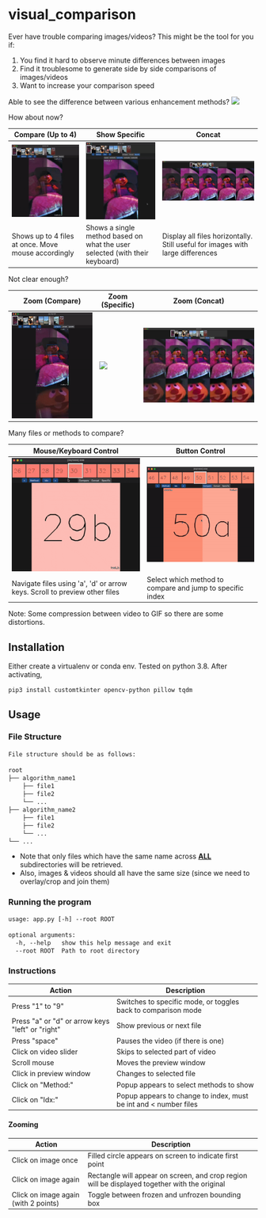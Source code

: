 # visual_comparison

Ever have trouble comparing images/videos? This might be the tool for you if:
1. You find it hard to observe minute differences between images
2. Find it troublesome to generate side by side comparisons of images/videos
3. Want to increase your comparison speed

Able to see the difference between various enhancement methods?
![](assets/hard_comparison.png)

How about now?
![]()

| Compare (Up to 4) | Show Specific | Concat |
| --- | --- | --- |
| ![](assets/compare.gif) | ![](assets/specific.gif) | ![](assets/concat.png) |
| Shows up to 4 files at once. Move mouse accordingly | Shows a single method based on what the user selected (with their keyboard) | Display all files horizontally. Still useful for images with large differences |

Not clear enough?

| Zoom (Compare) | Zoom (Specific) | Zoom (Concat) |
| --- | --- | --- |
| ![](assets/zoom_compare.gif) | ![](assets/zoom_specific.gif) | ![](assets/zoom_concat.png) |

Many files or methods to compare?

| Mouse/Keyboard Control | Button Control |
| --- | --- |
| ![](assets/navigation_ad_scroller.gif) | ![](assets/idx_method_buttons.gif) |
| Navigate files using 'a', 'd' or arrow keys. Scroll to preview other files | Select which method to compare and jump to specific index |

Note: Some compression between video to GIF so there are some distortions.

## Installation

Either create a virtualenv or conda env. Tested on python 3.8. After activating,

```
pip3 install customtkinter opencv-python pillow tqdm
```

## Usage

### File Structure
```
File structure should be as follows:

root
├── algorithm_name1
    ├── file1
    ├── file2
    └── ...
├── algorithm_name2
    ├── file1
    ├── file2
    └── ...
└── ...
```

- Note that only files which have the same name across <b><u>ALL</u></b> subdirectories will be retrieved.
- Also, images & videos should all have the same size (since we need to overlay/crop and join them)

### Running the program
```
usage: app.py [-h] --root ROOT

optional arguments:
  -h, --help   show this help message and exit
  --root ROOT  Path to root directory
```

### Instructions

| Action | Description |
| --- | --- |
| Press "1" to "9" | Switches to specific mode, or toggles back to comparison mode |
| Press "a" or "d" or arrow keys "left" or "right" | Show previous or next file |
| Press "space" | Pauses the video (if there is one) |
| Click on video slider | Skips to selected part of video |
| Scroll mouse | Moves the preview window |
| Click in preview window | Changes to selected file |
| Click on "Method:" | Popup appears to select methods to show |
| Click on "Idx:" | Popup appears to change to index, must be int and < number files |

#### Zooming

| Action | Description |
| --- | --- |
| Click on image once | Filled circle appears on screen to indicate first point |
| Click on image again | Rectangle will appear on screen, and crop region will be displayed together with the original |
| Click on image again (with 2 points) | Toggle between frozen and unfrozen bounding box |
